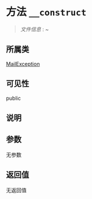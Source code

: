 # 方法 `__construct`

> *文件信息* : ~

## 所属类 

[MailException](../MailException.md)

## 可见性

public

## 说明



## 参数


无参数


## 返回值

无返回值
